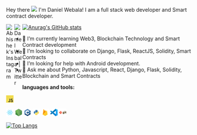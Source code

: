 Hey there <img src="https://media.giphy.com/media/hvRJCLFzcasrR4ia7z/giphy.gif" width="25px"> I'm Daniel Webala!
I am a full stack web developer and Smart contract developer.

<a href="https://www.instagram.com/_web_d/">
  <img align="left" alt="Abhishek's Instagram" width="22px" src="https://raw.githubusercontent.com/hussainweb/hussainweb/main/icons/instagram.png" />
</a>

<a href="https://twitter.com/Webbie1001">
  <img align="left" alt="Daniel Webala | Twitter" width="22px" src="https://raw.githubusercontent.com/peterthehan/peterthehan/master/assets/twitter.svg" />
</a>
<!--
<a href="https://www.linkedin.com/in/abhisheknaiidu/">
  <img align="left" alt="Abhishek's LinkedIN" width="22px" src="https://raw.githubusercontent.com/peterthehan/peterthehan/master/assets/linkedin.svg" />
</a>
<a href="https://discord.com/users/">
  <img align="left" alt="Webala's Discord" width="22px" src="https://raw.githubusercontent.com/peterthehan/peterthehan/master/assets/discord.svg" />
</a>
-->

[![Anurag's GitHub stats](https://github-readme-stats.vercel.app/api?username=webala&show_icons=true&theme=tokyonight)](https://github.com/anuraghazra/github-readme-stats)




- 🌱 I’m currently learning Web3, Blockchain Technology and Smart Contract development
- 👯 I’m looking to collaborate on Django, Flask, ReactJS, Solidity, Smart Contracts
- 🤔 I’m looking for help with Android development.
- 💬 Ask me about Python, Javascript, React, Django, Flask, Solidity, Blockchain and Smart Contracts


**languages and tools:**  

<code><img height="20" src="https://raw.githubusercontent.com/github/explore/80688e429a7d4ef2fca1e82350fe8e3517d3494d/topics/javascript/javascript.png"></code>

<code><img height="20" src="https://raw.githubusercontent.com/github/explore/80688e429a7d4ef2fca1e82350fe8e3517d3494d/topics/react/react.png"></code>
<code><img height="20" src="https://raw.githubusercontent.com/github/explore/80688e429a7d4ef2fca1e82350fe8e3517d3494d/topics/nodejs/nodejs.png"></code>
<code><img height="20" src="https://raw.githubusercontent.com/github/explore/80688e429a7d4ef2fca1e82350fe8e3517d3494d/topics/cpp/cpp.png"></code>
<code><img height="20" src="https://raw.githubusercontent.com/github/explore/80688e429a7d4ef2fca1e82350fe8e3517d3494d/topics/python/python.png"></code>
<code><img height="20" src="https://raw.githubusercontent.com/github/explore/80688e429a7d4ef2fca1e82350fe8e3517d3494d/topics/firebase/firebase.png"></code>
<code><img src="https://raw.githubusercontent.com/github/explore/80688e429a7d4ef2fca1e82350fe8e3517d3494d/topics/visual-studio-code/visual-studio-code.png" alt="VS Code" height="20"></code>
<code><img height="20" src="https://raw.githubusercontent.com/github/explore/80688e429a7d4ef2fca1e82350fe8e3517d3494d/topics/git/git.png"></code>


[![Top Langs](https://github-readme-stats.vercel.app/api/top-langs/?username=webala&layout=compact&theme=tokyonight)](https://github.com/anuraghazra/github-readme-stats)






